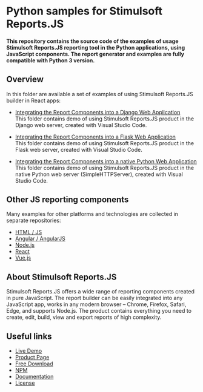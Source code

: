 # Python samples for Stimulsoft Reports.JS

#### This repository contains the source code of the examples of usage Stimulsoft Reports.JS reporting tool in the Python applications, using JavaScript components. The report generator and examples are fully compatible with Python 3 version.

## Overview
In this folder are available a set of examples of using Stimulsoft Reports.JS builder in React apps:
  
* [Integrating the Report Components into a Django Web Application](https://github.com/stimulsoft/Samples-Reports.JS-for-Python/tree/main/Integrating%20the%20Report%20Components%20into%20a%20Django%20Web%20Application)  
This folder contains demo of using Stimulsoft Reports.JS product in the Django web server, created with Visual Studio Code.  
  
* [Integrating the Report Components into a Flask Web Application](https://github.com/stimulsoft/Samples-Reports.JS-for-Python/tree/main/Integrating%20the%20Report%20Components%20into%20a%20Flask%20Web%20Application)  
This folder contains demo of using Stimulsoft Reports.JS product in the Flask web server, created with Visual Studio Code.  
  
* [Integrating the Report Components into a native Python Web Application](https://github.com/stimulsoft/Samples-Reports.JS-for-Python/tree/main/Integrating%20the%20Report%20Components%20into%20a%20native%20Python%20Web%20Application)  
This folder contains demo of using Stimulsoft Reports.JS product in the native Python web server (SimpleHTTPServer), created with Visual Studio Code.

## Other JS reporting components
Many examples for other platforms and technologies are collected in separate repositories:
* [HTML / JS](https://github.com/stimulsoft/Samples-Reports.JS-for-HTML)
* [Angular / AngularJS](https://github.com/stimulsoft/Samples-Reports.JS-for-Angular)
* [Node.js](https://github.com/stimulsoft/Samples-Reports.JS-for-Node.js)
* [React](https://github.com/stimulsoft/Samples-Reports.JS-for-React)
* [Vue.js](https://github.com/stimulsoft/Samples-Reports.JS-for-Vue.js)

## About Stimulsoft Reports.JS
Stimulsoft Reports.JS offers a wide range of reporting components created in pure JavaScript. The report builder can be easily integrated into any JavaScript app, works in any modern browser – Chrome, Firefox, Safari, Edge, and supports Node.js. The product contains everything you need to create, edit, build, view and export reports of high complexity.

## Useful links
* [Live Demo](http://demo.stimulsoft.com/#Js)
* [Product Page](https://www.stimulsoft.com/en/products/reports-js)
* [Free Download](https://www.stimulsoft.com/en/downloads)
* [NPM](https://www.npmjs.com/package/stimulsoft-reports-js)
* [Documentation](https://www.stimulsoft.com/en/documentation/online/programming-manual/index.html?reports_js.htm)
* [License](LICENSE.md)

